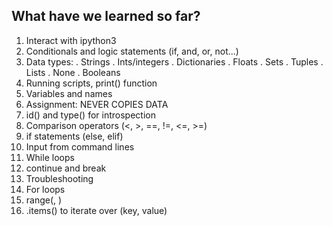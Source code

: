 ## What have we learned so far?

1. Interact with ipython3
2. Conditionals and logic statements (if, and, or, not...)
3. Data types:
  . Strings
  . Ints/integers
  . Dictionaries
  . Floats
  . Sets
  . Tuples
  . Lists
  . None
  . Booleans
4. Running scripts, print() function
5. Variables and names
6. Assignment: NEVER COPIES DATA
7. id() and type() for introspection
8. Comparison operators (<, >, ==, !=, <=, >=)
9. if statements (else, elif)
10. Input from command lines
11. While loops
12. continue and break
13. Troubleshooting
14. For loops
15. range(<start>, <endbefore>)
16. <dictionary>.items() to iterate over (key, value)
 
